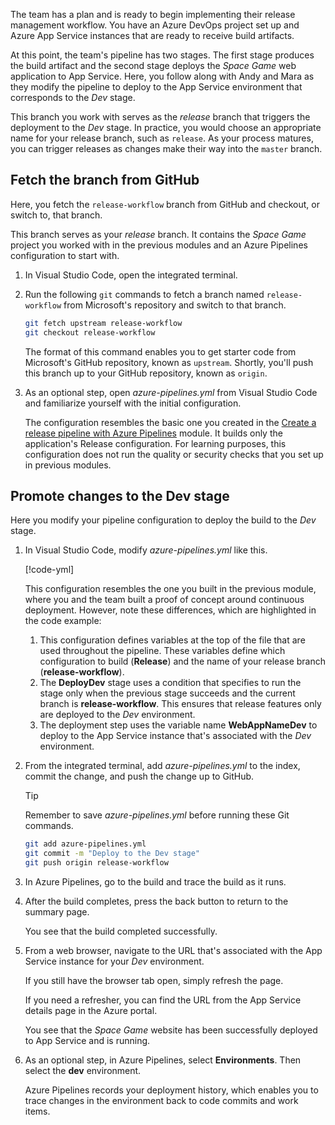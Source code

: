 The team has a plan and is ready to begin implementing their release management workflow. You have an Azure DevOps project set up and Azure App Service instances that are ready to receive build artifacts.

At this point, the team's pipeline has two stages. The first stage produces the build artifact and the second stage deploys the _Space Game_ web application to App Service. Here, you follow along with Andy and Mara as they modify the pipeline to deploy to the App Service environment that corresponds to the _Dev_ stage.

This branch you work with serves as the _release_ branch that triggers the deployment to the _Dev_ stage. In practice, you would choose an appropriate name for your release branch, such as `release`. As your process matures, you can trigger releases as changes make their way into the `master` branch.

## Fetch the branch from GitHub

Here, you fetch the `release-workflow` branch from GitHub and checkout, or switch to, that branch.

This branch serves as your _release_ branch. It contains the _Space Game_ project you worked with in the previous modules and an Azure Pipelines configuration to start with.

1. In Visual Studio Code, open the integrated terminal.
1. Run the following `git` commands to fetch a branch named `release-workflow` from Microsoft's repository and switch to that branch.

    ```bash
    git fetch upstream release-workflow
    git checkout release-workflow
    ```

    The format of this command enables you to get starter code from Microsoft's GitHub repository, known as `upstream`. Shortly, you'll push this branch up to your GitHub repository, known as `origin`.

1. As an optional step, open *azure-pipelines.yml* from Visual Studio Code and familiarize yourself with the initial configuration.

    The configuration resembles the basic one you created in the [Create a release pipeline with Azure Pipelines](/learn/modules/create-release-pipeline?azure-portal=true) module. It builds only the application's Release configuration. For learning purposes, this configuration does not run the quality or security checks that you set up in previous modules.

## Promote changes to the Dev stage

Here you modify your pipeline configuration to deploy the build to the _Dev_ stage.

1. In Visual Studio Code, modify *azure-pipelines.yml* like this.

    [!code-yml[](code/4-azure-pipelines.yml?highlight=1-3,67-72,90)]

    This configuration resembles the one you built in the previous module, where you and the team built a proof of concept around continuous deployment. However, note these differences, which are highlighted in the code example:

    1. This configuration defines variables at the top of the file that are used throughout the pipeline. These variables define which configuration to build (**Release**) and the name of your release branch (**release-workflow**).
    1. The **DeployDev** stage uses a condition that specifies to run the stage only when the previous stage succeeds and the current branch is **release-workflow**. This ensures that release features only are deployed to the _Dev_ environment.
    1. The deployment step uses the variable name **WebAppNameDev** to deploy to the App Service instance that's associated with the _Dev_ environment.

1. From the integrated terminal, add *azure-pipelines.yml* to the index, commit the change, and push the change up to GitHub.

    > [!TIP]
    > Remember to save *azure-pipelines.yml* before running these Git commands.

    ```bash
    git add azure-pipelines.yml
    git commit -m "Deploy to the Dev stage"
    git push origin release-workflow
    ```

1. In Azure Pipelines, go to the build and trace the build as it runs.
1. After the build completes, press the back button to return to the summary page.

    <!-- TODO: ADD SCREEN CAP ![](../media/5-pipeline-build-stage-summary.png) -->

    You see that the build completed successfully.
1. From a web browser, navigate to the URL that's associated with the App Service instance for your _Dev_ environment.

    If you still have the browser tab open, simply refresh the page.

    If you need a refresher, you can find the URL from the App Service details page in the Azure portal.

    You see that the _Space Game_ website has been successfully deployed to App Service and is running.

    <!-- TODO: ADD SCREEN CAP ![](../media/5-deployed-website.png) -->

1. As an optional step, in Azure Pipelines, select **Environments**. Then select the **dev** environment.

    Azure Pipelines records your deployment history, which enables you to trace changes in the environment back to code commits and work items.

    <!-- TODO: ADD SCREEN CAP -->